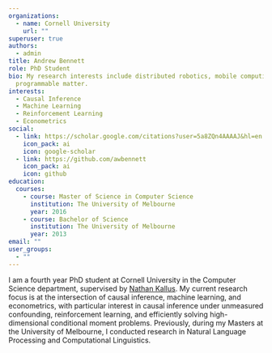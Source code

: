 ```yaml
---
organizations:
  - name: Cornell University
    url: ""
superuser: true
authors:
  - admin
title: Andrew Bennett
role: PhD Student
bio: My research interests include distributed robotics, mobile computing and
  programmable matter.
interests:
  - Causal Inference
  - Machine Learning
  - Reinforcement Learning
  - Econometrics
social:
  - link: https://scholar.google.com/citations?user=5a8ZQn4AAAAJ&hl=en
    icon_pack: ai
    icon: google-scholar
  - link: https://github.com/awbennett
    icon_pack: ai
    icon: github
education:
  courses:
    - course: Master of Science in Computer Science
      institution: The University of Melbourne
      year: 2016
    - course: Bachelor of Science
      institution: The University of Melbourne
      year: 2013
email: ""
user_groups:
  - ""
---
```

I am a fourth year PhD student at Cornell University in the Computer Science department, supervised by [Nathan Kallus](http://www.nathankallus.com/). My current research focus is at the intersection of causal inference, machine learning, and econometrics, with particular interest in causal inference under unmeasured confounding, reinforcement learning, and efficiently solving high-dimensional conditional moment problems. Previously, during my Masters at the University of Melbourne, I conducted research in Natural Language Processing and Computational Linguistics.